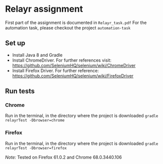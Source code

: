 # Relayr assignment

First part of the assignment is documented in `Relayr_task.pdf`
For the automation task, please checkout the project `automation-task`

## Set up
- Install Java 8 and Gradle
- Install ChromeDriver. For further references visit: https://github.com/SeleniumHQ/selenium/wiki/ChromeDriver
- Install Firefox Driver. For further reference: https://github.com/SeleniumHQ/selenium/wiki/FirefoxDriver

## Run tests
### Chrome
Run in the terminal, in the directory where the project is downloaded `gradle relayrTest -Dbrowser=chrome` 
### Firefox
Run in the terminal, in the directory where the project is downloaded `gradle relayrTest -Dbrowser=firefox` 

*Note:* Tested on Firefox 61.0.2 and Chrome 68.0.3440.106
